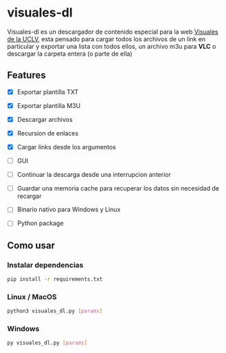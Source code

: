 # visuales-dl

Visuales-dl es un descargador de contenido especial para la web [Visuales de la UCLV](https://visuales.uclv.cu/), esta pensado para cargar todos los archivos de un link en particular y exportar una lista con todos ellos, un archivo m3u para **VLC** o descargar la carpeta entera (o parte de ella)

## Features

- [x] Exportar plantilla TXT

- [x] Exportar plantilla M3U

- [x] Descargar archivos

- [x] Recursion de enlaces

- [x] Cargar links desde los argumentos

- [ ] GUI

- [ ] Continuar la descarga desde una interrupcion anterior

- [ ] Guardar una memoria cache para recuperar los datos sin necesidad de recargar

- [ ] Binario nativo para Windows y Linux

- [ ] Python package

## Como usar

### Instalar dependencias
```sh
pip install -r requirements.txt
```

### Linux / MacOS
```sh
python3 visuales_dl.py [params]
```

### Windows
```sh
py visuales_dl.py [params]
```